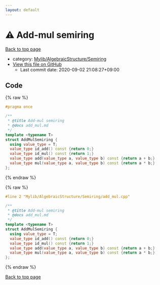 ```yaml
---
layout: default
---
```


<!-- mathjax config similar to math.stackexchange -->
<script type="text/javascript" async
  src="https://cdnjs.cloudflare.com/ajax/libs/mathjax/2.7.5/MathJax.js?config=TeX-MML-AM_CHTML">
</script>
<script type="text/x-mathjax-config">
  MathJax.Hub.Config({
    TeX: { equationNumbers: { autoNumber: "AMS" }},
    tex2jax: {
      inlineMath: [ ['$','$'] ],
      processEscapes: true
    },
    "HTML-CSS": { matchFontHeight: false },
    displayAlign: "left",
    displayIndent: "2em"
  });
</script>

<script type="text/javascript" src="https://cdnjs.cloudflare.com/ajax/libs/jquery/3.4.1/jquery.min.js"></script>
<script src="https://cdn.jsdelivr.net/npm/jquery-balloon-js@1.1.2/jquery.balloon.min.js" integrity="sha256-ZEYs9VrgAeNuPvs15E39OsyOJaIkXEEt10fzxJ20+2I=" crossorigin="anonymous"></script>
<script type="text/javascript" src="../../../../assets/js/copy-button.js"></script>
<link rel="stylesheet" href="../../../../assets/css/copy-button.css" />


# :warning: Add-mul semiring

<a href="../../../../index.html">Back to top page</a>

* category: <a href="../../../../index.html#3df95940e092844fc072dd50b6844b29">Mylib/AlgebraicStructure/Semiring</a>
* <a href="{{ site.github.repository_url }}/blob/master/Mylib/AlgebraicStructure/Semiring/add_mul.cpp">View this file on GitHub</a>
    - Last commit date: 2020-09-02 21:08:27+09:00




## Code

<a id="unbundled"></a>
{% raw %}
```cpp
#pragma once

/**
 * @title Add-mul semiring
 * @docs add_mul.md
 */
template <typename T>
struct AddMulSemiring {
  using value_type = T;
  value_type id_add() const {return 0;}
  value_type id_mul() const {return 1;}
  value_type add(value_type a, value_type b) const {return a + b;}
  value_type mul(value_type a, value_type b) const {return a * b;}
};

```
{% endraw %}

<a id="bundled"></a>
{% raw %}
```cpp
#line 2 "Mylib/AlgebraicStructure/Semiring/add_mul.cpp"

/**
 * @title Add-mul semiring
 * @docs add_mul.md
 */
template <typename T>
struct AddMulSemiring {
  using value_type = T;
  value_type id_add() const {return 0;}
  value_type id_mul() const {return 1;}
  value_type add(value_type a, value_type b) const {return a + b;}
  value_type mul(value_type a, value_type b) const {return a * b;}
};

```
{% endraw %}

<a href="../../../../index.html">Back to top page</a>

